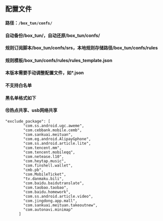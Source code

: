 ## 配置文件
#### 路径：`/box_tun/confs/`
#### 自动备份/box_tun/，自动还原/box_tun/confs/
#### 规则订阅脚本/box_tun/confs/srs，本地规则存储路径/box_tun/confs/rules
#### 规则模板/box_tun/confs/rules/rules_template.json
#### 本版本需要手动调整配置文件，如*.json
#### 不支持白名单
#### 黑名单格式如下
#### 🉑热点共享、usb网络共享

```
"exclude_package": [
        "com.ss.android.ugc.aweme",
        "com.cebbank.mobile.cemb",
        "com.sankuai.meituan",
        "com.eg.android.AlipayGphone",
        "com.ss.android.article.lite",
        "com.tencent.mm",
        "com.tencent.mobileqq",
        "com.netease.l10",
        "com.heytap.music",
        "com.finshell.wallet",
        "cmb.pb",
        "com.MobileTicket",
        "tv.danmaku.bili",
        "com.baidu.baidutranslate",
        "com.taobao.taobao",
        "com.baidu.homework",
        "com.ss.android.article.video",
        "com.jingdong.app.mall",
        "com.sankuai.meituan.takeoutnew",
        "com.autonavi.minimap"
      ]
```
